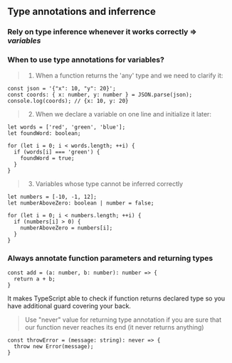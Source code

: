 ## Type annotations and inferrence

### Rely on type inference whenever it works correctly => *variables*

### When to use type annotations for variables?
> 1) When a function returns the 'any' type and we need to clarify it:

    const json = '{"x": 10, "y": 20}';
    const coords: { x: number, y: number } = JSON.parse(json);
    console.log(coords); // {x: 10, y: 20}

> 2) When we declare a variable on one line and initialize it later:

    let words = ['red', 'green', 'blue'];
    let foundWord: boolean;

    for (let i = 0; i < words.length; ++i) {
      if (words[i] === 'green') {
        foundWord = true;
      }
    }

> 3) Variables whose type cannot be inferred correctly

    let numbers = [-10, -1, 12];
    let numberAboveZero: boolean | number = false;

    for (let i = 0; i < numbers.length; ++i) {
      if (numbers[i] > 0) {
        numberAboveZero = numbers[i];
      }
    }

### Always annotate function parameters and returning types

    const add = (a: number, b: number): number => {
      return a + b;
    }

It makes TypeScript able to check if function returns declared type so you have additional guard covering your back.

> Use "never" value for returning type annotation if you are sure that our function never reaches its end (it never returns anything) 

    const throwError = (message: string): never => {
      throw new Error(message);
    }